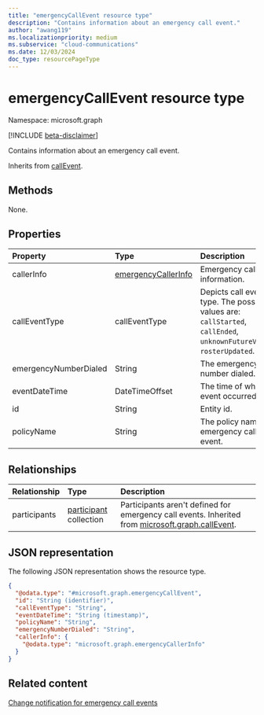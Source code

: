```yaml
---
title: "emergencyCallEvent resource type"
description: "Contains information about an emergency call event."
author: "awang119"
ms.localizationpriority: medium
ms.subservice: "cloud-communications"
ms.date: 12/03/2024
doc_type: resourcePageType
---
```


# emergencyCallEvent resource type

Namespace: microsoft.graph

[!INCLUDE [beta-disclaimer](../../includes/beta-disclaimer.md)]

Contains information about an emergency call event.

Inherits from [callEvent](../resources/callevent.md).

## Methods

None.

## Properties
|Property|Type|Description|
|:---|:---|:---|
| callerInfo | [emergencyCallerInfo](../resources/emergencycallerinfo.md)| Emergency caller information. |
| callEventType | callEventType| Depicts call event type. The possible values are: `callStarted`, `callEnded`, `unknownFutureValue`, `rosterUpdated`.|
| emergencyNumberDialed | String | The emergency number dialed. |
| eventDateTime | DateTimeOffset | The time of when event occurred. |
| id | String | Entity id. |
| policyName | String | The policy name for emergency call event. |

## Relationships
|Relationship|Type|Description|
|:---|:---|:---|
| participants | [participant](../resources/participant.md) collection| Participants aren't defined for emergency call events. Inherited from [microsoft.graph.callEvent](../resources/callevent.md). |

## JSON representation
The following JSON representation shows the resource type.
<!-- {
  "blockType": "resource",
  "keyProperty": "id",
  "@odata.type": "microsoft.graph.emergencyCallEvent",
  "baseType": "microsoft.graph.callEvent",
  "openType": false
}
-->
``` json
{
  "@odata.type": "#microsoft.graph.emergencyCallEvent",
  "id": "String (identifier)",
  "callEventType": "String",
  "eventDateTime": "String (timestamp)",
  "policyName": "String",
  "emergencyNumberDialed": "String",
  "callerInfo": {
    "@odata.type": "microsoft.graph.emergencyCallerInfo"
  }
}
```

## Related content

[Change notification for emergency call events](/graph/changenotifications-for-emergencycalls)
